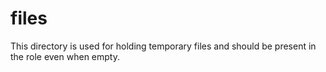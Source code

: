# files

This directory is used for holding temporary files and should be present
in the role even when empty.
